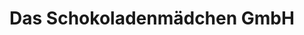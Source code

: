 ---
title: "Das Schokoladenmädchen GmbH"
url: /soltau/das-schokoladenmaedchen-gmbh/
shop: Bäckerei
---